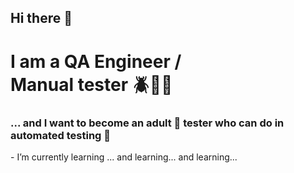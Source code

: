 ## Hi there 👋
<h1>I am a QA Engineer /<br>Manual tester 🪲🔨🐥</h1>

<h3>... and I want to become an adult 🥸 tester who can do in automated testing 🥋</h3>

<p> - I’m currently learning ... and learning... and learning... </p>
<!--
**Panteley3Z/Panteley3Z** is a ✨ _special_ ✨ repository because its `README.md` (this file) appears on your GitHub profile.

Here are some ideas to get you started:

- 🔭 I’m currently working on ...
- 🌱 I’m currently learning ...
- 👯 I’m looking to collaborate on ...
- 🤔 I’m looking for help with ...
- 💬 Ask me about ...
- 📫 How to reach me: ...
- 😄 Pronouns: ...
- ⚡ Fun fact: ...
-->
